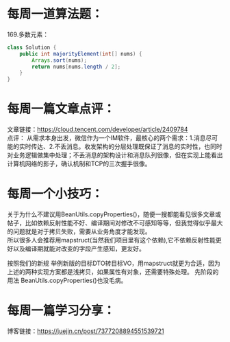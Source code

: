 # 每周一道算法题：
169.多数元素：
```java
class Solution {
    public int majorityElement(int[] nums) {
        Arrays.sort(nums);
        return nums[nums.length / 2];
    }
}
```
# 每周一篇文章点评：
文章链接：https://cloud.tencent.com/developer/article/2409784 </br>
点评： 从需求本身出发，微信作为一个IM软件，最核心的两个需求：1.消息尽可能的实时传达、2.不丢消息。收发架构的分层处理既保证了消息的实时性，也同时对业务逻辑做集中处理；不丢消息的架构设计和消息队列很像，但在实现上能看出计算机网络的影子，确认机制和TCP的三次握手很像。
# 每周一个小技巧：
关于为什么不建议用BeanUtils.copyProperties()，随便一搜都能看见很多文章或帖子，比如依赖反射性能不好、编译期间对修改不可感知等等，但我觉得似乎最大的问题就是对于拷贝失败，需要从业务角度才能发现。</br>
所以很多人会推荐用mapstruct(当然我们项目里有这个依赖),它不依赖反射性能更好以及编译期就能对改变的字段产生感知，更友好。<br>

按照我们的新规 举例新版的目标DTO转目标VO，用mapstruct就更为合适，因为上述的两种实现方案都是浅拷贝，如果属性有对象，还需要特殊处理。
先阶段的用法  BeanUtils.copyProperties()也没毛病。
# 每周一篇学习分享：
博客链接：https://juejin.cn/post/7377208894551539721

